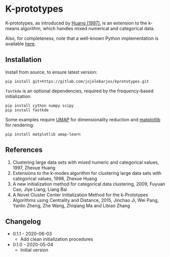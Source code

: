 
# K-prototypes

K-prototypes, as introduced by [Huang (1997)](#ref1), is an extension to the
k-means algorithm, which handles mixed numerical and categorical data.

Also, for completeness, note that a well-known Python implementation is
available [here](https://github.com/nicodv/kmodes).


## Installation

Install from source, to ensure latest version:

```
pip install git+https://gitlab.com/jojolebarjos/kprototypes.git
```

`fastkde` is an optional dependencies, required by the frequency-based initialization:

```
pip install cython numpy scipy
pip install fastkde
```

Some examples require [UMAP](https://github.com/lmcinnes/umap) for dimensionality reduction and [matplotlib](https://matplotlib.org/) for rendering:

```
pip install matplotlib umap-learn
```


## References

<ol>
    <li><a name="ref1"></a>
        Clustering large data sets with mixed numeric and categorical values,
        1997, Zhexue Huang
    </li>
    <li><a name="ref2"></a>
        Extensions to the k-modes algorithm for clustering large data sets with
        categorical values, 1998, Zhexue Huang
    </li>
    <li><a name="ref3"></a>
        A new initialization method for categorical data clustering, 2009,
        Fuyuan Cao, Jiye Liang, Liang Bai
    </li>
    <li><a name="ref4"></a>
        A Novel Cluster Center Initialization Method for the k-Prototypes
        Algorithms using Centrality and Distance, 2015, Jinchao Ji, Wei Pang,
        Yanlin Zheng, Zhe Wang, Zhiqiang Ma and Libiao Zhang
    </li>
</ol>


## Changelog

 * 0.1.1 - 2020-06-03
    * Add clean initialization procedures
 * 0.1.0 - 2020-05-04
    * Initial version
